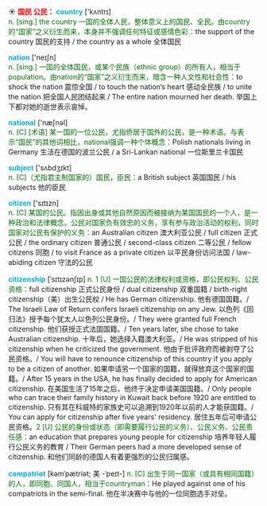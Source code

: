 ☀ <font color="red">**国民 公民：**</font>
<font color="sky blue">**country**</font> ['kʌntrɪ]  
<font color="rgb(227, 108, 9)">n. [sing.] the country 一国的全体人民，整体意义上的国民、全民。由country的“国家”之义衍生而来，本身并不强调任何特征或感情色彩：</font>the support of the country 国民的支持 / the country as a whole 全体国民

<font color="sky blue">**nation**</font> ['neɪʃn]  
<font color="rgb(227, 108, 9)">n. [sing.] 一国的全体国民，或某个民族（ethnic group）的所有人，相当于population。由nation的“国家”之义衍生而来，暗含一种人文性和社会性：</font>to shock the nation 震惊全国 / to touch the nation’s heart 感动全民族 / to unite the nation 把全国人民团结起来 / The entire nation mourned her death. 举国上下都对她的逝世表示哀悼。

<font color="sky blue">**national**</font> ['næʃnəl]  
<font color="rgb(227, 108, 9)">n. [C] [术语] 某一国的一位公民，尤指侨居于国外的公民，是一种术语。与表示“国民”的其他词相比，national强调一种个体概念：</font>Polish nationals living in Germany 生活在德国的波兰公民 / a Sri-Lankan national 一位斯里兰卡国民

<font color="sky blue">**subject**</font> ['sʌbdӡɪkt]  
<font color="rgb(227, 108, 9)">n. [C]（尤指君主制国家的）国民，臣民：</font>a British subject 英国国民 / his subjects 他的臣民

<font color="sky blue">**citizen**</font> ['sɪtɪzn]  
<font color="rgb(227, 108, 9)">n. [C] 某国的公民。指因出身或其他自然原因而被接纳为某国国民的一个人，是一种政治和法律概念。公民对国家负有效忠的义务，享有参与政治活动的权利，同时国家对公民有保护的义务：</font>an Australian citizen 澳大利亚公民 / full citizen 正式公民 / the ordinary citizen 普通公民 / second-class citizen 二等公民 / fellow citizens 同胞 / to visit France as a private citizen 以平民身份访问法国 / law-abiding citizen 守法的公民
                  
<font color="sky blue">**citizenship**</font> [ˈsɪtɪzənʃɪp]
<font color="rgb(227, 108, 9)">n. 1 [U] 一国公民的法律权利或资格，即公民权利、公民资格：</font>full citizenship 正式公民身份 / dual citizenship 双重国籍 / birth-right citizenship（美）出生公民权 / He has German citizenship. 他有德国国籍。/ The Israeli Law of Return confers Israeli citizenship on any Jew. 以色列《回归法》授予每个犹太人以色列公民身份。/ They were granted full French citizenship. 他们获授正式法国国籍。/ Ten years later, she chose to take Australian citizenship. 十年后，她选择入籍澳大利亚。/ He was stripped of his citizenship when he criticized the government. 他由于批评政府而被剥夺了公民资格。/ You will have to renounce citizenship of this country if you apply to be a citizen of another. 如果申请另一个国家的国籍，就得放弃这个国家的国籍。/ After 15 years in the USA, he has finally decided to apply for American citizenship. 在美国生活了15年之后，他终于决定申请美国国籍。/ Only people who can trace their family history in Kuwait back before 1920 are entitled to citizenship. 只有其在科威特的家族史可以追溯到1920年以前的人才能获国籍。/ You can apply for citizenship after five years' residency. 居住五年后可申请公民资格。<font color="rgb(227, 108, 9)">2 [U] 公民的身份或状态（即需要履行公民的义务）、公民义务、公民责任感：</font>an education that prepares young people for citizenship 培养年轻人履行公民义务的教育 / Their German peers had a more developed sense of citizenship. 和他们同龄的德国人有着更强烈的公民归属感。

<font color="sky blue">**compatriot**</font> [kəmˈpætriət; 美 -ˈpeɪt-]
<font color="rgb(227, 108, 9)">n. [C] 出生于同一国家（或具有相同国籍）的人，即同胞、同国人，相当于countryman：</font>He played against one of his compatriots in the semi-final. 他在半决赛中与他的一位同胞选手对垒。




